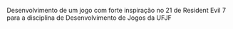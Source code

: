 Desenvolvimento de um jogo com forte inspiração no 21 de Resident Evil 7 para a disciplina de Desenvolvimento de Jogos da UFJF